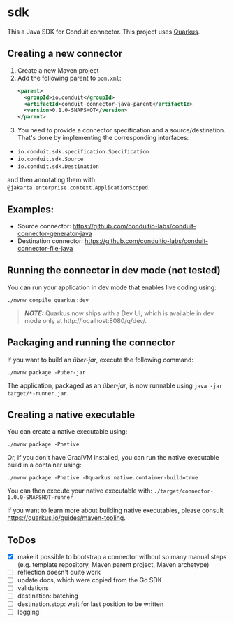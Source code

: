 # sdk

This a Java SDK for Conduit connector. This project uses [Quarkus](https://quarkus.io/).

## Creating a new connector
1. Create a new Maven project
2. Add the following parent to `pom.xml`:
   ```xml
   <parent>
     <groupId>io.conduit</groupId>
     <artifactId>conduit-connector-java-parent</artifactId>
     <version>0.1.0-SNAPSHOT</version>
   </parent>
   ```
3. You need to provide a connector specification and a source/destination. That's done by implementing the
corresponding interfaces: 
  * `io.conduit.sdk.specification.Specification`
  * `io.conduit.sdk.Source`
  * `io.conduit.sdk.Destination`

and then annotating them with `@jakarta.enterprise.context.ApplicationScoped`.

## Examples:
* Source connector: https://github.com/conduitio-labs/conduit-connector-generator-java
* Destination connector: https://github.com/conduitio-labs/conduit-connector-file-java

## Running the connector in dev mode (not tested)

You can run your application in dev mode that enables live coding using:
```shell script
./mvnw compile quarkus:dev
```

> **_NOTE:_**  Quarkus now ships with a Dev UI, which is available in dev mode only at http://localhost:8080/q/dev/.

## Packaging and running the connector

If you want to build an _über-jar_, execute the following command:
```shell script
./mvnw package -Puber-jar
```

The application, packaged as an _über-jar_, is now runnable using `java -jar target/*-runner.jar`.

## Creating a native executable

You can create a native executable using: 
```shell script
./mvnw package -Pnative
```

Or, if you don't have GraalVM installed, you can run the native executable build in a container using: 
```shell script
./mvnw package -Pnative -Dquarkus.native.container-build=true
```

You can then execute your native executable with: `./target/connector-1.0.0-SNAPSHOT-runner`

If you want to learn more about building native executables, please consult https://quarkus.io/guides/maven-tooling.

## ToDos

- [x] make it possible to bootstrap a connector without so many manual steps (e.g. template repository, Maven parent project, Maven archetype) 
- [ ] reflection doesn't quite work
- [ ] update docs, which were copied from the Go SDK
- [ ] validations
- [ ] destination: batching
- [ ] destination.stop: wait for last position to be written
- [ ] logging